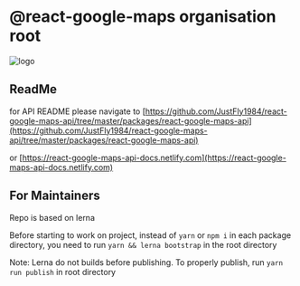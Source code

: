 # @react-google-maps organisation root

![logo](https://raw.githubusercontent.com/JustFly1984/react-google-maps-api/master/logo.png)

## ReadMe

for API README please navigate to [https://github.com/JustFly1984/react-google-maps-api/tree/master/packages/react-google-maps-api](https://github.com/JustFly1984/react-google-maps-api/tree/master/packages/react-google-maps-api)

or [https://react-google-maps-api-docs.netlify.com](https://react-google-maps-api-docs.netlify.com)

## For Maintainers

Repo is based on lerna

Before starting to work on project, instead of `yarn` or `npm i` in each package directory, you need to run `yarn && lerna bootstrap` in the root directory

Note: Lerna do not builds before publishing. To properly publish, run `yarn run publish` in root directory
